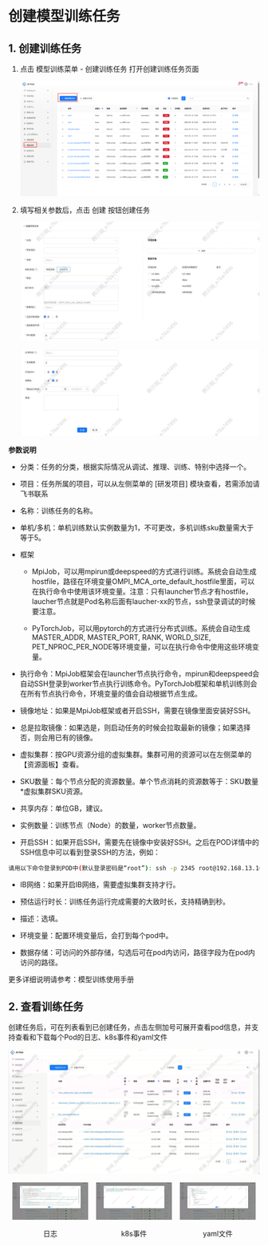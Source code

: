 # 创建模型训练任务

## 1. 创建训练任务
1. 点击 模型训练菜单 - 创建训练任务 打开创建训练任务页面

    ![](images/快速开始-创建模型训练任务/image.png)

2. 填写相关参数后，点击 创建 按钮创建任务

    ![](images/快速开始-创建模型训练任务/image-1.png)

    ![](images/快速开始-创建模型训练任务/image-2.png)

**参数说明**

* 分类：任务的分类，根据实际情况从调试、推理、训练、特别中选择一个。

* 项目：任务所属的项目，可以从左侧菜单的 \[研发项目] 模块查看，若需添加请飞书联系&#x20;

* 名称：训练任务的名称。

* 单机/多机：单机训练默认实例数量为1，不可更改，多机训练sku数量需大于等于5。

* 框架

  * MpiJob，可以用mpirun或deepspeed的方式进行训练。系统会自动生成hostfile，路径在环境变量OMPI\_MCA\_orte\_default\_hostfile里面，可以在执行命令中使用该环境变量。注意：只有launcher节点才有hostfile，laucher节点就是Pod名称后面有laucher-xx的节点，ssh登录调试的时候要注意。

  * PyTorchJob，可以用pytorch的方式进行分布式训练。系统会自动生成MASTER\_ADDR, MASTER\_PORT, RANK, WORLD\_SIZE, PET\_NPROC\_PER\_NODE等环境变量，可以在执行命令中使用这些环境变量。

* 执行命令：MpiJob框架会在launcher节点执行命令，mpirun和deepspeed会自动SSH登录到worker节点执行训练命令。PyTorchJob框架和单机训练则会在所有节点执行命令，环境变量的值会自动根据节点生成。

* 镜像地址：如果是MpiJob框架或者开启SSH，需要在镜像里面安装好SSH。

* 总是拉取镜像：如果选是，则启动任务的时候会拉取最新的镜像；如果选择否，则会用已有的镜像。

* 虚拟集群：按GPU资源分组的虚拟集群。集群可用的资源可以在左侧菜单的【资源面板】查看。

* SKU数量：每个节点分配的资源数量。单个节点消耗的资源数等于：SKU数量\*虚拟集群SKU资源。

* 共享内存：单位GB，建议。

* 实例数量：训练节点（Node）的数量，worker节点数量。

* 开启SSH：如果开启SSH，需要先在镜像中安装好SSH。之后在POD详情中的SSH信息中可以看到登录SSH的方法，例如：

```bash
请用以下命令登录到POD中(默认登录密码是“root”): ssh -p 2345 root@192.168.13.160
```

* IB网络：如果开启IB网络，需要虚拟集群支持才行。

* 预估运行时长：训练任务运行完成需要的大致时长，支持精确到秒。

* 描述：选填。

* 环境变量：配置环境变量后，会打到每个pod中。

* 数据存储：可访问的外部存储，勾选后可在pod内访问，路径字段为在pod内访问的路径。

更多详细说明请参考：模型训练使用手册

## 2. 查看训练任务

创建任务后，可在列表看到已创建任务，点击左侧加号可展开查看pod信息，并支持查看和下载每个Pod的日志、k8s事件和yaml文件

![](images/快速开始-创建模型训练任务/image-3.png)

<div style="display: flex; justify-content: space-between;">
  <div style="text-align: center;">
    <img src="images/快速开始-创建模型训练任务/image-4.png" alt="日志" style="width: 90%;"/>
    <p>日志</p>
  </div>
  <div style="text-align: center;">
    <img src="images/快速开始-创建模型训练任务/image-5.png" alt="k8s事件" style="width: 90%;"/>
    <p>k8s事件</p>
  </div>
  <div style="text-align: center;">
    <img src="images/快速开始-创建模型训练任务/image-6.png" alt="yaml文件" style="width: 90%;"/>
    <p>yaml文件</p>
  </div>
</div>
